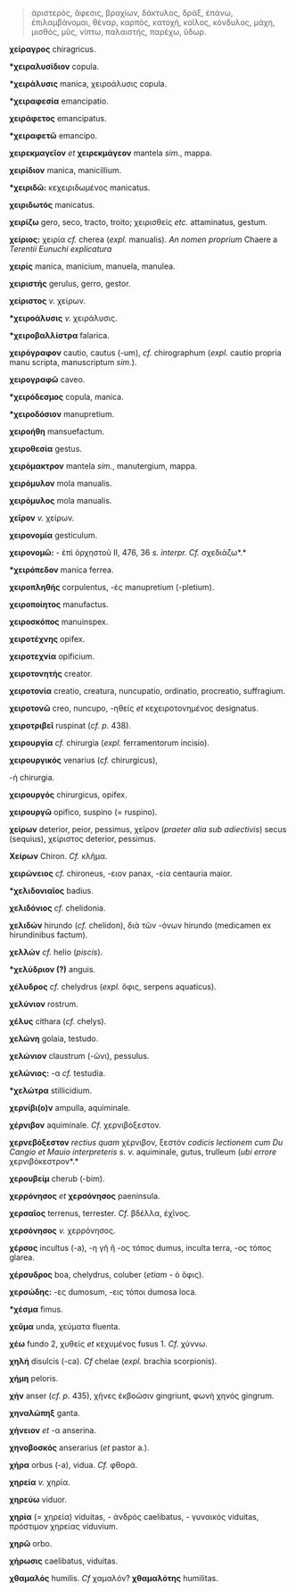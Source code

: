 > ἀριστερός, ἄφεσις, βραχίων, δάκτυλος, δράξ, ἐπάνω, ἐπιλαμβάνομαι,
> θέναρ, καρπός, κατοχή, κοῖλος, κόνδυλος, μάχη, μισθός, μῦς, νίπτω,
> παλαιστής, παρέχω, ὕδωρ.

**χείραγρος** chiragricus.

**\*χειραλυσίδιον** copula.

**\*χειράλυσις** manica, χειροάλυσις copula.

**\*χειραφεσία** emancipatio.

**χειράφετος** emancipatus.

**\*χειραφετῶ** emancipo.

**χειρεκμαγεῖον** *et* **χειρεκμάγεον** mantela *sim.*, mappa.

**χειρίδιον** manica, manicillium.

**\*χειριδῶ:** κεχειριδωμένος manicatus.

**χειριδωτός** manicatus.

**χειρίζω** gero, seco, tracto, troito; χειρισθείς *etc.* attaminatus,
gestum.

**χείριος:** χειρία *cf.* cherea (*expl.* manualis). *An nomen proprium*
Chaere a *Terentii Eunuchi explicatura*

**χειρίς** manica, manicium, manuela, manulea.

**χειριστής** gerulus, gerro, gestor.

**χείριστος** *v.* χείρων.

**\*χειροάλυσις** *v.* χειράλυσις.

**\*χειροβαλλίστρα** falarica.

**χειρόγραφον** cautio, cautus (-um), *cf.* chirographum (*expl.* cautio
propria manu scripta, manuscriptum *sim.*).

**χειρογραφῶ** caveo.

**\*χειρόδεσμος** copula, manica.

**\*χειροδόσιον** manupretium.

**χειροήθη** mansuefactum.

**χειροθεσία** gestus.

**χειρόμακτρον** mantela *sim.*, manutergium, mappa.

**χειρόμυλον** mola manualis.

**χειρόμυλος** mola manualis.

**χεῖρον** *v.* χείρων.

**χειρονομία** gesticulum.

**χειρονομῶ:** - ἐπὶ ὀρχηστοῦ II, 476, 36 *s. interpr. Cf.* σχεδιάζω*.*

**\*χειρόπεδον** manica ferrea.

**χειροπληθής** corpulentus, -ές manupretium (-pletium).

**χειροποίητος** manufactus.

**χειροσκόπος** manuinspex.

**χειροτέχνης** opifex.

**χειροτεχνία** opificium.

**χειροτονητής** creator.

**χειροτονία** creatio, creatura, nuncupatio, ordinatio, procreatio,
suffragium.

**χειροτονῶ** creo, nuncupo, -ηθείς *et* κεχειροτονημένος designatus.

**χειροτριβεῖ** ruspinat (*cf. p.* 438).

**χειρουργία** *cf.* chirurgia (*expl.* ferramentorum incisio).

**χειρουργικός** venarius (*cf.* chirurgicus),

-ή chirurgia.

**χειρουργός** chirurgicus, opifex.

**χειρουργῶ** opifico, suspino (= ruspino).

**χείρων** deterior, peior, pessimus, χεῖρον (*praeter alia sub
adiectivis*) secus (sequius), χείριστος deterior, pessimus.

**Χείρων** Chiron. *Cf.* κλῆμα.

**χειρώνειος** *cf.* chironeus, -ειον panax, -εία centauria maior.

**\*χελιδονιαῖος** badius.

**χελιδόνιος** *cf.* chelidonia.

**χελιδών** hirundo (*cf.* chelidon), διὰ τῶν -όνων hirundo (medicamen
ex hirundinibus factum).

**χελλών** *cf.* helio (*piscis*).

**\*χελύδριον (?)** anguis.

**χέλυδρος** *cf.* chelydrus (*expl.* ὄφις, serpens aquaticus).

**χελύνιον** rostrum.

**χέλυς** cithara (*cf.* chelys).

**χελώνη** golaia, testudo.

**χελώνιον** claustrum (-ῶνι), pessulus.

**χελώνιος:** -α *cf.* testudia.

**\*χελώτρα** stillicidium.

**χερνίβι(ο)ν** ampulla, aquiminale.

**χέρνιβον** aquiminale. *Cf.* χερνιβόξεστον.

**χερνεβόξεστον** *rectius quam* χέρνιβον, ξεστόν *codicis lectionem cum
Du Cangio et Mauio interpreteris s. v.* aquiminale, gutus, trulleum
(*ubi errore* χερνιβόκεστρον*.*

**χερουβείμ** cherub (-bim).

**χερρόνησος** *et* **χερσόνησος** paeninsula.

**χερσαῖος** terrenus, terrester. *Cf.* βδέλλα, ἐχῖνος.

**χερσόνησος** *v.* χερρόνησος.

**χέρσος** incultus (-a), -η γῆ ἢ -ος τόπος dumus, inculta terra, -ος
τόπος glarea.

**χέρσυδρος** boa, chelydrus, coluber (*etiam* - ὁ ὄφις).

**χερσώδης:** -ες dumosum, -εις τόποι dumosa loca.

**\*χέσμα** fimus.

**χεῦμα** unda, χεύματα fluenta.

**χέω** fundo 2, χυθείς *et* κεχυμένος fusus 1. *Cf.* χύννω.

**χηλή** disulcis (-ca). *Cf* chelae (*expl.* brachia scorpionis).

**χήμη** peloris.

**χήν** anser (*cf. p.* 435), χῆνες ἐκβοῶσιν gingriunt, φωνὴ χηνός
gingrum.

**χηναλώπηξ** ganta.

**χήνειον** *et* -α anserina.

**χηνοβοσκός** anserarius (*et* pastor a.).

**χήρα** orbus (-a), vidua. *Cf.* φθορά.

**χηρεία** *v.* χηρία.

**χηρεύω** viduor.

**χηρία** (= χηρεία) viduitas, - ἀνδρός caelibatus, - γυναικός viduitas,
πρόστιμον χηρείας viduvium.

**χηρῶ** orbo.

**χήρωσις** caelibatus, viduitas.

**χθαμαλός** humilis. *Cf* χαμαλόν? **χθαμαλότης** humilitas.

